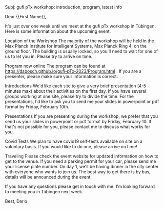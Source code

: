 Subj: gufi pTx workshop: introduction, program, latest info

Dear {{First Name}},

It's just over one week until we meet at the gufi pTx workshop in Tübingen. Here is some information about the upcoming event.

Location of the Workshop
The majority of the workshop will be held in the Max Planck Institute for Intelligent Systems, Max Planck Ring 4, on the ground floor. The building is usually locked, so you'll need to wait for one of us to let you in. Please try to arrive on time.

Program now online
The program can be found at https://dabosch.github.io/gufi-pTx-2023/Program.html . If you are a presenter, please make sure your information is correct.

Introductions
We'd like each site to give a very brief presentation (4-5 minutes max) about their activities on the first day. If you have several groups working at one site, please try to divide the time. For the presentations, I'd like to ask you to send me your slides in powerpoint or pdf format by Friday, February 10th.

Presentations
If you are presenting during the workshop, we prefer that you send us your slides in powerpoint or pdf format by Friday, February 10. If that's not possible for you, please contact me to discuss what works for you.

Covid Tests
We plan to have covid19 self-tests available on site on a voluntary basis.  If you would like to do one, please arrive on time!

Traveling
Please check the event website for updated information on how to get to the venue. If you need a parking permit for your car, please send me your license plate number. On day 1, we'll be having dinner in the city center with everyone who wants to join us. The best way to get there is by bus, details will be announced during the event.

If you have any questions please get in touch with me. I'm looking forward to meeting you in Tübingen next week.

Best,
Dario